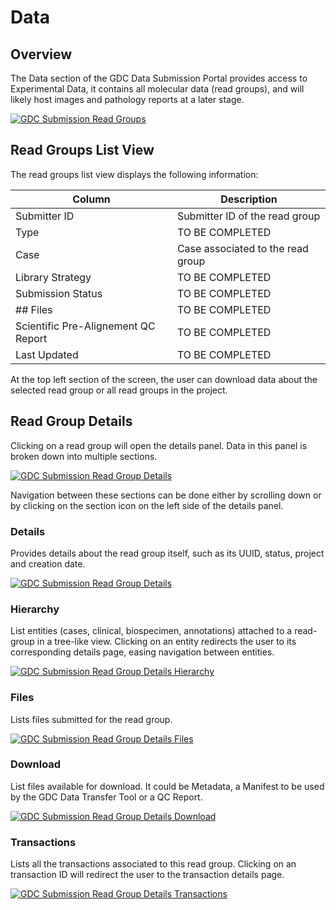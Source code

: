 # Data

## Overview

The Data section of the GDC Data Submission Portal provides access to Experimental Data, it contains all molecular data (read groups), and will likely host images and pathology reports at a later stage.

[![GDC Submission Read Groups](../images/GDC_Submission_Data.png)](../images/GDC_Submission_Data.png "Click to see the full image.")

## Read Groups List View

The read groups list view displays the following information:

| Column                              | Description                       |
| ----------------------------------- | --------------------------------- |
| Submitter ID                        | Submitter ID of the read group    |
| Type                                | TO BE COMPLETED                   |
| Case                                | Case associated to the read group |
| Library Strategy                    | TO BE COMPLETED                   |
| Submission Status                   | TO BE COMPLETED                   |
| ## Files                            | TO BE COMPLETED                   |
| Scientific Pre-Alignement QC Report | TO BE COMPLETED                   |
| Last Updated                        | TO BE COMPLETED                   |

At the top left section of the screen, the user can download data about the selected read group or all read groups in the project.

## Read Group Details

Clicking on a read group will open the details panel. Data in this panel is broken down into multiple sections.

[![GDC Submission Read Group Details](../images/GDC_Submission_Data_Read_Group_Details.png)](../images/GDC_Submission_Data_Read_Group_Details.png "Click to see the full image.")

Navigation between these sections can be done either by scrolling down or by clicking on the section icon on the left side of the details panel.

### Details

Provides details about the read group itself, such as its UUID, status, project and creation date.

[![GDC Submission Read Group Details](../images/GDC_Submission_Data_Read_Group_Details_Details.png)](../images/GDC_Submission_Data_Read_Group_Details_Details.png "Click to see the full image.")

### Hierarchy

List entities (cases, clinical, biospecimen, annotations) attached to a read-group in a tree-like view. Clicking on an entity redirects the user to its corresponding details page, easing navigation between entities.

[![GDC Submission Read Group Details Hierarchy](../images/GDC_Submission_Data_Read_Group_Details_Hierarchy.png)](../images/GDC_Submission_Data_Read_Group_Details_Hierarchy.png "Click to see the full image.")

### Files

Lists files submitted for the read group.

[![GDC Submission Read Group Details Files](../images/GDC_Submission_Data_Read_Group_Details_Files.png)](../images/GDC_Submission_Data_Read_Group_Details_Files.png "Click to see the full image.")

### Download

List files available for download. It could be Metadata, a Manifest to be used by the GDC Data Transfer Tool or a QC Report.

[![GDC Submission Read Group Details Download](../images/GDC_Submission_Data_Read_Group_Details_Download.png)](../images/GDC_Submission_Data_Read_Group_Details_Download.png "Click to see the full image.")

### Transactions

Lists all the transactions associated to this read group. Clicking on an transaction ID will redirect the user to the transaction details page.

[![GDC Submission Read Group Details Transactions](../images/GDC_Submission_Data_Read_Group_Details_Transactions.png)](../images/GDC_Submission_Data_Read_Group_Details_Transactions.png "Click to see the full image.")
